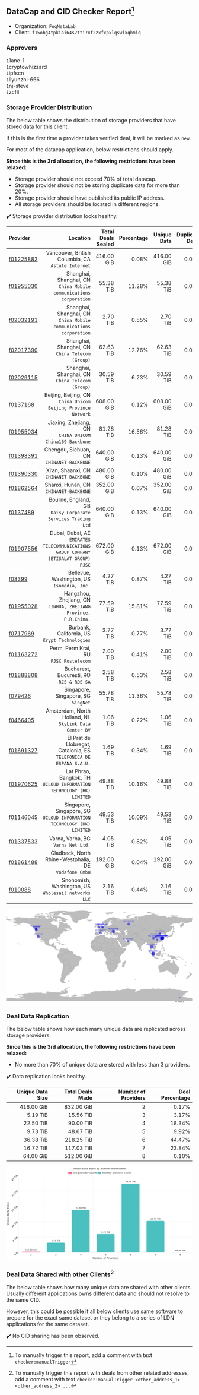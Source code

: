 ## DataCap and CID Checker Report[^1]
 - Organization: `FogMetaLab`
 - Client: `f15obg4tpkiai64s2tti7xf2zxfxpxlqswlxqhmiq`
### Approvers
`1`1ane-1<br/>`1`cryptowhizzard<br/>`1`ipfscn<br/>`1`liyunzhi-666<br/>`1`nj-steve<br/>`1`zcfil


### Storage Provider Distribution
The below table shows the distribution of storage providers that have stored data for this client.

If this is the first time a provider takes verified deal, it will be marked as `new`.

For most of the datacap application, below restrictions should apply.

**Since this is the 3rd allocation, the following restrictions have been relaxed:**
 - Storage provider should not exceed 70% of total datacap.
 - Storage provider should not be storing duplicate data for more than 20%.
 - Storage provider should have published its public IP address.
 - All storage providers should be located in different regions.

✔️ Storage provider distribution looks healthy.

| Provider                                              |                                                                               Location | Total Deals Sealed | Percentage | Unique Data | Duplicate Deals |
| :---------------------------------------------------- | -------------------------------------------------------------------------------------: | -----------------: | ---------: | ----------: | --------------: |
| [f01225882](https://filfox.info/en/address/f01225882) |                                  Vancouver, British Columbia, CA<br/>`Astute Internet` |         416.00 GiB |      0.08% |  416.00 GiB |           0.00% |
| [f01955030](https://filfox.info/en/address/f01955030) |                   Shanghai, Shanghai, CN<br/>`China Mobile communications corporation` |          55.38 TiB |     11.28% |   55.38 TiB |           0.00% |
| [f02032191](https://filfox.info/en/address/f02032191) |                   Shanghai, Shanghai, CN<br/>`China Mobile communications corporation` |           2.70 TiB |      0.55% |    2.70 TiB |           0.00% |
| [f02017390](https://filfox.info/en/address/f02017390) |                                     Shanghai, Shanghai, CN<br/>`China Telecom (Group)` |          62.63 TiB |     12.76% |   62.63 TiB |           0.00% |
| [f02029115](https://filfox.info/en/address/f02029115) |                                     Shanghai, Shanghai, CN<br/>`China Telecom (Group)` |          30.59 TiB |      6.23% |   30.59 TiB |           0.00% |
| [f0137168](https://filfox.info/en/address/f0137168)   |                       Beijing, Beijing, CN<br/>`China Unicom Beijing Province Network` |         608.00 GiB |      0.12% |  608.00 GiB |           0.00% |
| [f01955034](https://filfox.info/en/address/f01955034) |                             Jiaxing, Zhejiang, CN<br/>`CHINA UNICOM China169 Backbone` |          81.28 TiB |     16.56% |   81.28 TiB |           0.00% |
| [f01398391](https://filfox.info/en/address/f01398391) |                                           Chengdu, Sichuan, CN<br/>`CHINANET-BACKBONE` |         640.00 GiB |      0.13% |  640.00 GiB |           0.00% |
| [f01390330](https://filfox.info/en/address/f01390330) |                                             Xi’an, Shaanxi, CN<br/>`CHINANET-BACKBONE` |         480.00 GiB |      0.10% |  480.00 GiB |           0.00% |
| [f01862564](https://filfox.info/en/address/f01862564) |                                              Shanxi, Hunan, CN<br/>`CHINANET-BACKBONE` |         352.00 GiB |      0.07% |  352.00 GiB |           0.00% |
| [f0137489](https://filfox.info/en/address/f0137489)   |                         Bourne, England, GB<br/>`Daisy Corporate Services Trading Ltd` |         640.00 GiB |      0.13% |  640.00 GiB |           0.00% |
| [f01907556](https://filfox.info/en/address/f01907556) | Dubai, Dubai, AE<br/>`EMIRATES TELECOMMUNICATIONS GROUP COMPANY (ETISALAT GROUP) PJSC` |         672.00 GiB |      0.13% |  672.00 GiB |           0.00% |
| [f08399](https://filfox.info/en/address/f08399)       |                                          Bellevue, Washington, US<br/>`Isomedia, Inc.` |           4.27 TiB |      0.87% |    4.27 TiB |           0.00% |
| [f01955028](https://filfox.info/en/address/f01955028) |                     Hangzhou, Zhejiang, CN<br/>`JINHUA, ZHEJIANG Province, P.R.China.` |          77.59 TiB |     15.81% |   77.59 TiB |           0.00% |
| [f0717969](https://filfox.info/en/address/f0717969)   |                                       Burbank, California, US<br/>`Krypt Technologies` |           3.77 TiB |      0.77% |    3.77 TiB |           0.00% |
| [f01163272](https://filfox.info/en/address/f01163272) |                                              Perm, Perm Krai, RU<br/>`PJSC Rostelecom` |           2.00 TiB |      0.41% |    2.00 TiB |           0.00% |
| [f01888808](https://filfox.info/en/address/f01888808) |                                            Bucharest, București, RO<br/>`RCS & RDS SA` |           2.58 TiB |      0.53% |    2.58 TiB |           0.00% |
| [f079426](https://filfox.info/en/address/f079426)     |                                                 Singapore, Singapore, SG<br/>`SingNet` |          55.78 TiB |     11.36% |   55.78 TiB |           0.00% |
| [f0466405](https://filfox.info/en/address/f0466405)   |                              Amsterdam, North Holland, NL<br/>`SkyLink Data Center BV` |           1.06 TiB |      0.22% |    1.06 TiB |           0.00% |
| [f01691327](https://filfox.info/en/address/f01691327) |                  El Prat de Llobregat, Catalonia, ES<br/>`TELEFONICA DE ESPANA S.A.U.` |           1.69 TiB |      0.34% |    1.69 TiB |           0.00% |
| [f01970625](https://filfox.info/en/address/f01970625) |                Lat Phrao, Bangkok, TH<br/>`UCLOUD INFORMATION TECHNOLOGY (HK) LIMITED` |          49.88 TiB |     10.16% |   49.88 TiB |           0.00% |
| [f01146045](https://filfox.info/en/address/f01146045) |              Singapore, Singapore, SG<br/>`UCLOUD INFORMATION TECHNOLOGY (HK) LIMITED` |          49.53 TiB |     10.09% |   49.53 TiB |           0.00% |
| [f01337533](https://filfox.info/en/address/f01337533) |                                                  Varna, Varna, BG<br/>`Varna Net Ltd.` |           4.05 TiB |      0.82% |    4.05 TiB |           0.00% |
| [f01861488](https://filfox.info/en/address/f01861488) |                               Gladbeck, North Rhine-Westphalia, DE<br/>`Vodafone GmbH` |         192.00 GiB |      0.04% |  192.00 GiB |           0.00% |
| [f010088](https://filfox.info/en/address/f010088)     |                                 Snohomish, Washington, US<br/>`Wholesail networks LLC` |           2.16 TiB |      0.44% |    2.16 TiB |           0.00% |

<img src="https://raw.githubusercontent.com/data-preservation-programs/filplus-checker-assets/main/filecoin-project/filecoin-plus-large-datasets/issues/1619/1706261309986.png"/>

### Deal Data Replication
The below table shows how each many unique data are replicated across storage providers.


**Since this is the 3rd allocation, the following restrictions have been relaxed:**
- No more than 70% of unique data are stored with less than 3 providers.

✔️ Data replication looks healthy.

| Unique Data Size | Total Deals Made | Number of Providers | Deal Percentage |
| ---------------: | ---------------: | ------------------: | --------------: |
|       416.00 GiB |       832.00 GiB |                   2 |           0.17% |
|         5.19 TiB |        15.56 TiB |                   3 |           3.17% |
|        22.50 TiB |        90.00 TiB |                   4 |          18.34% |
|         9.73 TiB |        48.67 TiB |                   5 |           9.92% |
|        36.38 TiB |       218.25 TiB |                   6 |          44.47% |
|        16.72 TiB |       117.03 TiB |                   7 |          23.84% |
|        64.00 GiB |       512.00 GiB |                   8 |           0.10% |

<img src="https://raw.githubusercontent.com/data-preservation-programs/filplus-checker-assets/main/filecoin-project/filecoin-plus-large-datasets/issues/1619/1706261312510.png"/>

### Deal Data Shared with other Clients[^3]
The below table shows how many unique data are shared with other clients.
Usually different applications owns different data and should not resolve to the same CID.

However, this could be possible if all below clients use same software to prepare for the exact same dataset or they belong to a series of LDN applications for the same dataset.

✔️ No CID sharing has been observed.

[^1]: To manually trigger this report, add a comment with text `checker:manualTrigger`

[^2]: Deals from those addresses are combined into this report as they are specified with `checker:manualTrigger`

[^3]: To manually trigger this report with deals from other related addresses, add a comment with text `checker:manualTrigger <other_address_1> <other_address_2> ...`
